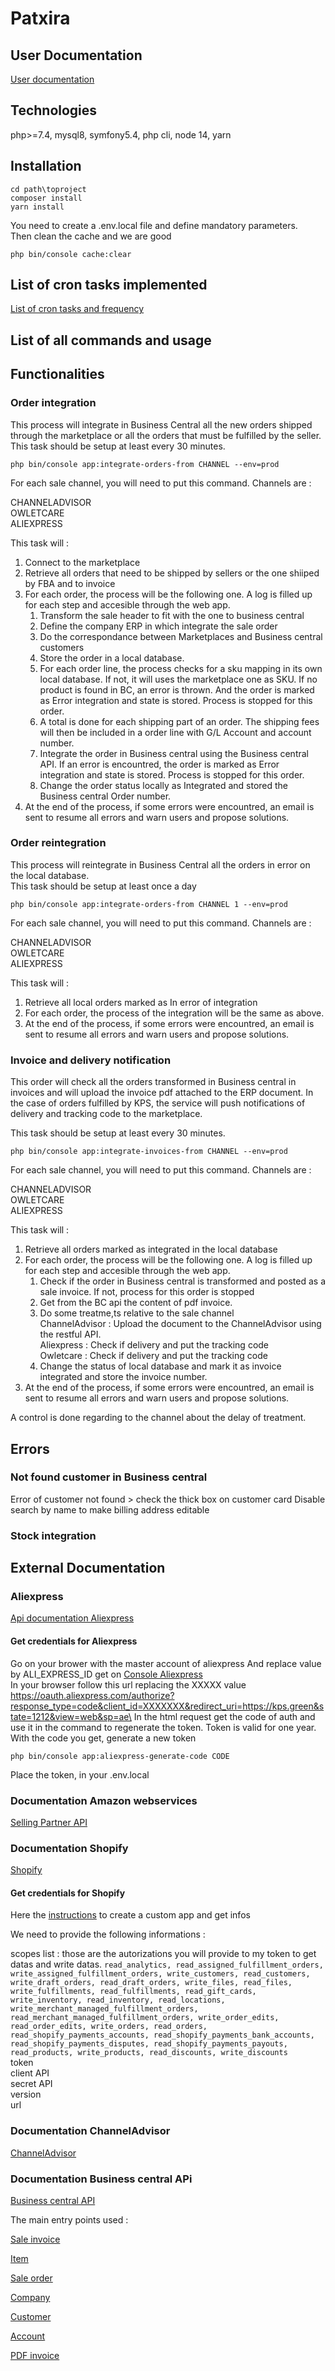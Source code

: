 # Patxira

## User Documentation
[User documentation](docs/user.md)


## Technologies
php>=7.4, mysql8, symfony5.4, php cli, node 14, yarn

## Installation
```
cd path\toproject
composer install
yarn install
```
You need to create a .env.local file and define mandatory parameters.\
Then clean the cache and we are good

```
php bin/console cache:clear
```

## List of cron tasks implemented
[List of cron tasks and frequency](/docs/cron.txt)


## List of all commands and usage



## Functionalities
### Order integration
This process will integrate in Business Central all the new orders shipped through the marketplace or all the orders that must be fulfilled by the seller.\
This task should be setup at least every 30 minutes. 

```
php bin/console app:integrate-orders-from CHANNEL --env=prod
```

For each sale channel, you will need to put this command. Channels are :

CHANNELADVISOR\
OWLETCARE\
ALIEXPRESS

This task will :
1. Connect to the marketplace
2. Retrieve all orders that need to be shipped by sellers or the one shiiped by FBA and to invoice
3. For each order, the process will be the following one. A log is filled up for each step and accesible through the web app.
    1. Transform the sale header to fit with the one to business central
    2. Define the company ERP in which integrate the sale order
    3. Do the correspondance between Marketplaces and Business central customers
    4. Store the order in a local database.
    5. For each order line, the process checks for a sku mapping in its own local database. If not, it will uses the marketplace one as SKU. If no product is found in BC, an error is thrown. And the order is marked as Error integration and state is stored. Process is stopped for this order.
    6. A total is done for each shipping part of an order. The shipping fees will then be included in a order line with G/L Account and account number.
    7. Integrate the order in Business central using the Business central API. If an error is encountred, the order is marked as Error integration and state is stored. Process is stopped for this order. 
    8. Change the order status locally as Integrated and stored the Business central Order number.
4. At the end of the process, if some errors were encountred, an email is sent to resume all errors and warn users and propose solutions.


### Order reintegration
This process will reintegrate in Business Central all the orders in error on the local database.\
This task should be setup at least once a day 

```
php bin/console app:integrate-orders-from CHANNEL 1 --env=prod
```
For each sale channel, you will need to put this command. Channels are :

CHANNELADVISOR\
OWLETCARE\
ALIEXPRESS


This task will :
1. Retrieve all local orders marked as In error of integration
2. For each order, the process of the integration will be the same as above.
3. At the end of the process, if some errors were encountred, an email is sent to resume all errors and warn users and propose solutions.



### Invoice and delivery notification
This order will check all the orders transformed in Business central in invoices and will upload the invoice pdf attached to the ERP document.
In the case of orders fulfilled by KPS, the service will push notifications of delivery and tracking code to the marketplace.


This task should be setup at least every 30 minutes. 

```
php bin/console app:integrate-invoices-from CHANNEL --env=prod
```
For each sale channel, you will need to put this command. Channels are :

CHANNELADVISOR\
OWLETCARE\
ALIEXPRESS

This task will :
1. Retrieve all orders marked as integrated in the local database
2. For each order, the process will be the following one. A log is filled up for each step and accesible through the web app.
    1. Check if the order in Business central is transformed and posted as a sale invoice. If not, process for this order is stopped
    2. Get from the BC api the content of pdf invoice.
    3. Do some treatme,ts relative to the sale channel\
    ChannelAdvisor : Upload the document to the ChannelAdvisor using the restful API.\
    Aliexpress : Check if delivery and put the tracking code\
    Owletcare : Check if delivery and put the tracking code
    4. Change the status of local database and mark it as invoice integrated and store the invoice number.
4. At the end of the process, if some errors were encountred, an email is sent to resume all errors and warn users and propose solutions.

A control is done regarding to the channel about the delay of treatment.


## Errors

### Not found customer in Business central
Error of customer not found > check the thick box on customer card  Disable search by name to make billing address editable

### Stock integration


## External Documentation

### Aliexpress
[Api documentation Aliexpress](https://developers.aliexpress.com/en/doc.htm?docId=108970&docType=1)

#### Get credentials for Aliexpress
Go on your brower with the master account of aliexpress
And replace value by ALI_EXPRESS_ID get on [Console Aliexpress](https://console.aliexpress.com/app/app.htm?appId=10234288#/?appId=10234288&_k=h5u3py)\
In your browser follow this url replacing the XXXXX value https://oauth.aliexpress.com/authorize?response_type=code&client_id=XXXXXXX&redirect_uri=https://kps.green&state=1212&view=web&sp=ae\
In the html request get the code of auth and use it in the command to regenerate the token. Token is valid for one year.
With the code you get, generate a new token
```
php bin/console app:aliexpress-generate-code CODE
```
Place the token, in your .env.local

### Documentation Amazon webservices
[Selling Partner API](https://developer-docs.amazon.com/sp-api)

### Documentation Shopify
[Shopify](https://shopify.dev/api/admin-rest)

#### Get credentials for Shopify
Here the [instructions](https://help.shopify.com/en/manual/apps/custom-apps) to create a custom app and get infos

We need to provide the following informations :

scopes list : those are the autorizations you will provide to my token to get datas and write datas.
```read_analytics, read_assigned_fulfillment_orders, write_assigned_fulfillment_orders, write_customers, read_customers, write_draft_orders, read_draft_orders, write_files, read_files, write_fulfillments, read_fulfillments, read_gift_cards, write_inventory, read_inventory, read_locations, write_merchant_managed_fulfillment_orders, read_merchant_managed_fulfillment_orders, write_order_edits, read_order_edits, write_orders, read_orders, read_shopify_payments_accounts, read_shopify_payments_bank_accounts, read_shopify_payments_disputes, read_shopify_payments_payouts, read_products, write_products, read_discounts, write_discounts```\
token\
client API\
secret API\
version\
url

### Documentation ChannelAdvisor
[ChannelAdvisor](https://developer.channeladvisor.com/working-with-orders/channel-documents/)

### Documentation Business central APi
[Business central API](https://docs.microsoft.com/en-us/dynamics365/business-central/dev-itpro/api-reference/v1.0/)

The main entry points used :

[Sale invoice](https://docs.microsoft.com/en-us/dynamics365/business-central/dev-itpro/api-reference/v1.0/resources/dynamics_salesinvoice)

[Item](https://docs.microsoft.com/en-us/dynamics365/business-central/dev-itpro/api-reference/v1.0/resources/dynamics_item)

[Sale order](https://docs.microsoft.com/en-us/dynamics365/business-central/dev-itpro/api-reference/v1.0/resources/dynamics_salesorder)

[Company](https://docs.microsoft.com/en-us/dynamics365/business-central/dev-itpro/api-reference/v1.0/resources/dynamics_companies)

[Customer](https://docs.microsoft.com/en-us/dynamics365/business-central/dev-itpro/api-reference/v1.0/resources/dynamics_customer)

[Account](https://docs.microsoft.com/en-us/dynamics365/business-central/dev-itpro/api-reference/v1.0/resources/dynamics_account)

[PDF invoice](https://docs.microsoft.com/en-us/dynamics365/business-central/dev-itpro/api-reference/v1.0/api/dynamics_salesquote_pdfdocument)

